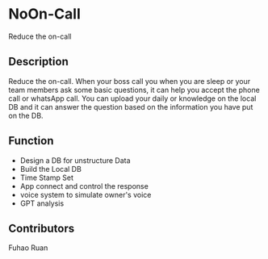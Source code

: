 # NoOn-Call
Reduce the on-call

## Description
Reduce the on-call. When your boss call you when you are sleep or your team members ask some basic questions, it can help you accept the phone call or whatsApp call. You can upload your daily or knowledge on the local DB and it can answer the question based on the information you have put on the DB.

## Function

- Design a DB for unstructure Data
- Build the Local DB
- Time Stamp Set
- App connect and control the response
- voice system to simulate owner's voice
- GPT analysis

## Contributors
Fuhao Ruan
